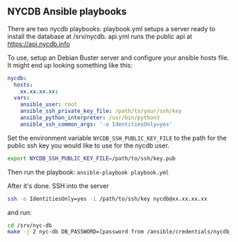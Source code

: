 ## NYCDB Ansible playbooks

There are two nycdb playbooks: playbook.yml setups a server ready to install the database at /srv/nycdb. api.yml runs the public api at https://api.nycdb.info

To use, setup an Debian Buster server and configure your ansible hosts file. It might end up looking something like this:

``` yaml
nycdb:
  hosts:
    xx.xx.xx.xx:
  vars:
    ansible_user: root
    ansible_ssh_private_key_file: /path/to/your/ssh/key
    ansible_python_interpreter: /usr/bin/python3
    ansible_ssh_common_args: '-o IdentitiesOnly=yes'
```

Set the environment variable `NYCDB_SSH_PUBLIC_KEY_FILE` to the path for the public ssh key you would like to use  for the nycdb user.

``` sh
export NYCDB_SSH_PUBLIC_KEY_FILE=/path/to/ssh/key.pub
```

Then run the playbook: ``` ansible-playbook playbook.yml ```


After it's done. SSH into the server

``` sh
ssh -o IdentitiesOnly=yes -i /path/to/ssh/key nycdb@xx.xx.xx.xx
```

and run:

``` sh
cd /srv/nyc-db
make -j 2 nyc-db DB_PASSWORD=[password from /ansible/credentials/nycdb_psql_pass]

```
